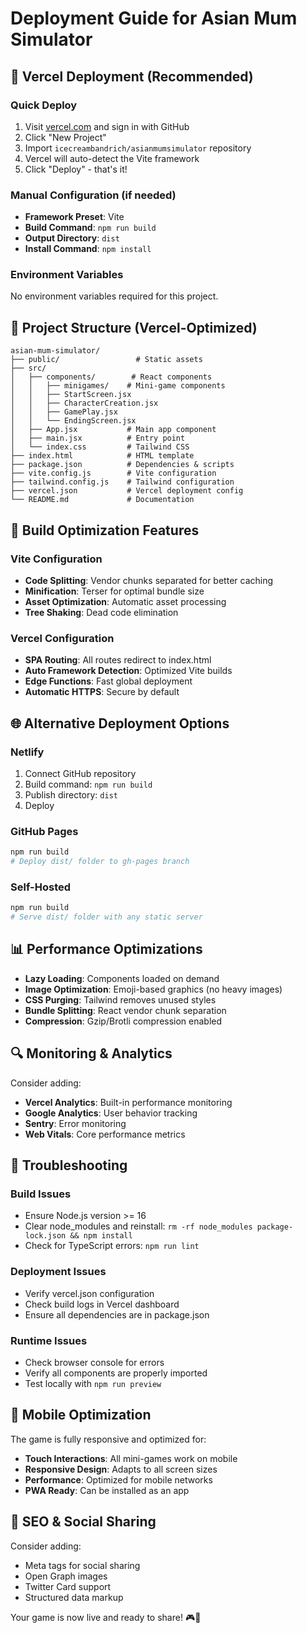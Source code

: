 # Deployment Guide for Asian Mum Simulator

## 🚀 Vercel Deployment (Recommended)

### Quick Deploy
1. Visit [vercel.com](https://vercel.com) and sign in with GitHub
2. Click "New Project"
3. Import `icecreambandrich/asianmumsimulator` repository
4. Vercel will auto-detect the Vite framework
5. Click "Deploy" - that's it!

### Manual Configuration (if needed)
- **Framework Preset**: Vite
- **Build Command**: `npm run build`
- **Output Directory**: `dist`
- **Install Command**: `npm install`

### Environment Variables
No environment variables required for this project.

## 📁 Project Structure (Vercel-Optimized)

```
asian-mum-simulator/
├── public/                 # Static assets
├── src/
│   ├── components/        # React components
│   │   ├── minigames/    # Mini-game components
│   │   ├── StartScreen.jsx
│   │   ├── CharacterCreation.jsx
│   │   ├── GamePlay.jsx
│   │   └── EndingScreen.jsx
│   ├── App.jsx           # Main app component
│   ├── main.jsx          # Entry point
│   └── index.css         # Tailwind CSS
├── index.html            # HTML template
├── package.json          # Dependencies & scripts
├── vite.config.js        # Vite configuration
├── tailwind.config.js    # Tailwind configuration
├── vercel.json           # Vercel deployment config
└── README.md             # Documentation
```

## 🔧 Build Optimization Features

### Vite Configuration
- **Code Splitting**: Vendor chunks separated for better caching
- **Minification**: Terser for optimal bundle size
- **Asset Optimization**: Automatic asset processing
- **Tree Shaking**: Dead code elimination

### Vercel Configuration
- **SPA Routing**: All routes redirect to index.html
- **Auto Framework Detection**: Optimized Vite builds
- **Edge Functions**: Fast global deployment
- **Automatic HTTPS**: Secure by default

## 🌐 Alternative Deployment Options

### Netlify
1. Connect GitHub repository
2. Build command: `npm run build`
3. Publish directory: `dist`
4. Deploy

### GitHub Pages
```bash
npm run build
# Deploy dist/ folder to gh-pages branch
```

### Self-Hosted
```bash
npm run build
# Serve dist/ folder with any static server
```

## 📊 Performance Optimizations

- **Lazy Loading**: Components loaded on demand
- **Image Optimization**: Emoji-based graphics (no heavy images)
- **CSS Purging**: Tailwind removes unused styles
- **Bundle Splitting**: React vendor chunk separation
- **Compression**: Gzip/Brotli compression enabled

## 🔍 Monitoring & Analytics

Consider adding:
- **Vercel Analytics**: Built-in performance monitoring
- **Google Analytics**: User behavior tracking
- **Sentry**: Error monitoring
- **Web Vitals**: Core performance metrics

## 🚨 Troubleshooting

### Build Issues
- Ensure Node.js version >= 16
- Clear node_modules and reinstall: `rm -rf node_modules package-lock.json && npm install`
- Check for TypeScript errors: `npm run lint`

### Deployment Issues
- Verify vercel.json configuration
- Check build logs in Vercel dashboard
- Ensure all dependencies are in package.json

### Runtime Issues
- Check browser console for errors
- Verify all components are properly imported
- Test locally with `npm run preview`

## 📱 Mobile Optimization

The game is fully responsive and optimized for:
- **Touch Interactions**: All mini-games work on mobile
- **Responsive Design**: Adapts to all screen sizes
- **Performance**: Optimized for mobile networks
- **PWA Ready**: Can be installed as an app

## 🎯 SEO & Social Sharing

Consider adding:
- Meta tags for social sharing
- Open Graph images
- Twitter Card support
- Structured data markup

Your game is now live and ready to share! 🎮🐅
